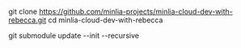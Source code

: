 

git clone https://github.com/minlia-projects/minlia-cloud-dev-with-rebecca.git
cd minlia-cloud-dev-with-rebecca

git submodule update --init --recursive

